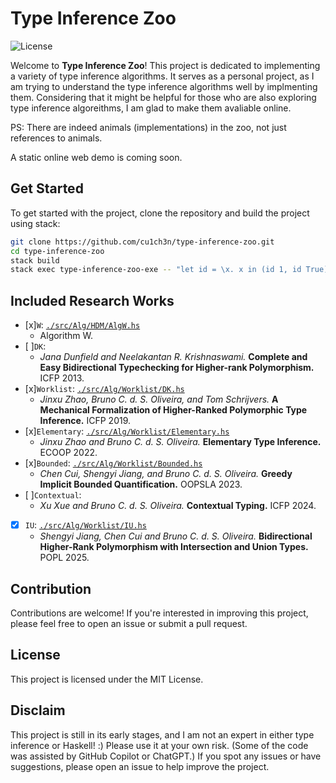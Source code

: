 # Type Inference Zoo

![License](https://img.shields.io/badge/license-MIT-blue.svg)

Welcome to **Type Inference Zoo**! This project is dedicated to implementing a variety of type inference algorithms. It serves as a personal project, as I am trying to understand the type inference algorithms well by implmenting them. Considering that it might be helpful for those who are also exploring type inference algoreithms, I am glad to make them avaliable online.

PS: There are indeed animals (implementations) in the zoo, not just references to animals.

A static online web demo is coming soon.

## Get Started

To get started with the project, clone the repository and build the project using stack:

```bash
git clone https://github.com/cu1ch3n/type-inference-zoo.git
cd type-inference-zoo
stack build
stack exec type-inference-zoo-exe -- "let id = \x. x in (id 1, id True)" --alg W
```

## Included Research Works

- [x]`W`: [`./src/Alg/HDM/AlgW.hs`](./src/Alg/HDM/AlgW.hs)
  - Algorithm W.
- [ ]`DK`:
  - *Jana Dunfield and Neelakantan R. Krishnaswami.* **Complete and Easy Bidirectional Typechecking for Higher-rank Polymorphism.** ICFP 2013.
- [x]`Worklist`: [`./src/Alg/Worklist/DK.hs`](./src/Alg/Worklist/DK.hs)
  - *Jinxu Zhao, Bruno C. d. S. Oliveira, and Tom Schrijvers.* **A Mechanical Formalization of Higher-Ranked Polymorphic Type Inference.** ICFP 2019.
- [x]`Elementary`: [`./src/Alg/Worklist/Elementary.hs`](./src/Alg/Worklist/Elementary.hs)
  - *Jinxu Zhao and Bruno C. d. S. Oliveira.* **Elementary Type Inference.** ECOOP 2022.
- [x]`Bounded`: [`./src/Alg/Worklist/Bounded.hs`](./src/Alg/Worklist/Bounded.hs)
  - *Chen Cui, Shengyi Jiang, and Bruno C. d. S. Oliveira.* **Greedy Implicit Bounded Quantification.** OOPSLA 2023.
- [ ]`Contextual`:
  - *Xu Xue and Bruno C. d. S. Oliveira.* **Contextual Typing.** ICFP 2024.
- [x] `IU`: [`./src/Alg/Worklist/IU.hs`](./src/Alg/Worklist/IU.hs)
  - *Shengyi Jiang, Chen Cui and Bruno C. d. S. Oliveira.* **Bidirectional Higher-Rank Polymorphism with Intersection and Union Types.** POPL 2025.

## Contribution

Contributions are welcome! If you're interested in improving this project, please feel free to open an issue or submit a pull request.

## License

This project is licensed under the MIT License.

## Disclaim

This project is still in its early stages, and I am not an expert in either type inference or Haskell! :) Please use it at your own risk. (Some of the code was assisted by GitHub Copilot or ChatGPT.) If you spot any issues or have suggestions, please open an issue to help improve the project.